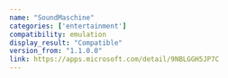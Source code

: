 ```yaml
---
name: "SoundMaschine"
categories: ['entertainment']
compatibility: emulation
display_result: "Compatible"
version_from: "1.1.0.0"
link: https://apps.microsoft.com/detail/9NBLGGH5JP7C
---
```

